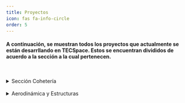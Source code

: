 ```yaml
---
title: Proyectos
icon: fas fa-info-circle
order: 5
---
```



#### A continuación, se muestran todos los proyectos que actualmente se están desarrllando en TECSpace. Estos se encuentran divididos de acuerdo a la sección a la cual pertenecen.
<br>

<p>
<details><summary>Sección Cohetería</summary><br>
Los proyectos de esta sección se enfocan en cohetes y cualqueir tema de interés relacionado con los mismos.
<br>
<br>

 <details><summary> Cohete Miravalles</summary><br>
 
 <a href="https://gogetfunding.com/help-tecspace-make-miravalles-i-mission-a-reality/">Hagamos del Miravalles I una REALIDAD</a>
 
 </details>

 <details><summary>Librería de Diseño TSEL</summary>
<br>
 </details>


 <details><summary>Página Web TECSpace</summary><br>
 Página simple que permite mostrar información general sobre el grupo, e información sobre proyectos tanto de cohetería como de sistemas espaciales<br>
 <ul>Habilidades Utilizadas:
  <li>Uso de Markdown.</li>
  <li>Colaborar con el Git.</li>
 </ul>
<img src="../images/paginaweb.png" alt="Pagina Inicio" style="height: 100px; width:100px;"/>
 </details>


  <details><summary>Plataforma Marina</summary><br>
 </details>

  <details><summary>Cohete Multietapa</summary><br>
 </details>

</details>
<br>



<details><summary>Aerodinámica y Estructuras</summary><br>

 <details><summary>Rover</summary><br>
</details>

 <details><summary>Biodomo</summary><br>
</details>


</details>
<p>

